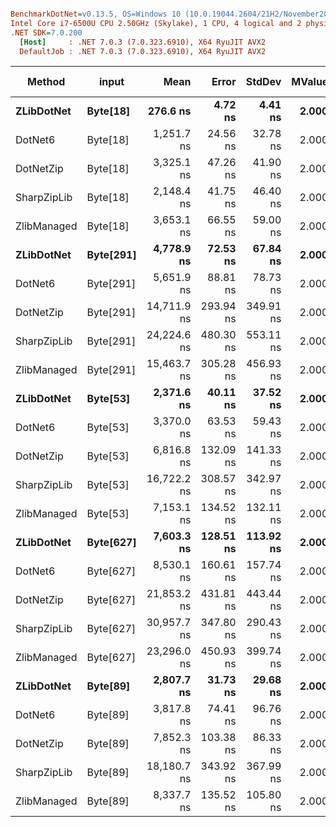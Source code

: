 ``` ini

BenchmarkDotNet=v0.13.5, OS=Windows 10 (10.0.19044.2604/21H2/November2021Update)
Intel Core i7-6500U CPU 2.50GHz (Skylake), 1 CPU, 4 logical and 2 physical cores
.NET SDK=7.0.200
  [Host]     : .NET 7.0.3 (7.0.323.6910), X64 RyuJIT AVX2
  DefaultJob : .NET 7.0.3 (7.0.323.6910), X64 RyuJIT AVX2


```
|           Method |     input |        Mean |     Error |    StdDev | MValue |  Ratio | RatioSD |    Gen0 | Allocated | Alloc Ratio |
|----------------- |---------- |------------:|----------:|----------:|-------:|-------:|--------:|--------:|----------:|------------:|
|       **ZLibDotNet** |  **Byte[18]** |    **276.6 ns** |   **4.72 ns** |   **4.41 ns** |  **2.000** |   **1.00** |    **0.00** |       **-** |         **-** |          **NA** |
|          DotNet6 |  Byte[18] |  1,251.7 ns |  24.56 ns |  32.78 ns |  2.000 |   4.54 |    0.11 |  0.1526 |     320 B |          NA |
|        DotNetZip |  Byte[18] |  3,325.1 ns |  47.26 ns |  41.90 ns |  2.000 |  12.01 |    0.26 | 24.0936 |   50736 B |          NA |
|      SharpZipLib |  Byte[18] |  2,148.4 ns |  41.75 ns |  46.40 ns |  2.000 |   7.78 |    0.23 | 15.6250 |   33000 B |          NA |
|      ZlibManaged |  Byte[18] |  3,653.1 ns |  66.55 ns |  59.00 ns |  2.000 |  13.19 |    0.30 | 24.6887 |   51928 B |          NA |
|       **ZLibDotNet** | **Byte[291]** |  **4,778.9 ns** |  **72.53 ns** |  **67.84 ns** |  **2.000** |  **17.28** |    **0.43** |       **-** |         **-** |          **NA** |
|          DotNet6 | Byte[291] |  5,651.9 ns |  88.81 ns |  78.73 ns |  2.000 |  20.41 |    0.48 |  0.1526 |     320 B |          NA |
|        DotNetZip | Byte[291] | 14,711.9 ns | 293.94 ns | 349.91 ns |  2.000 |  53.22 |    1.79 | 25.2991 |   53488 B |          NA |
|      SharpZipLib | Byte[291] | 24,224.6 ns | 480.30 ns | 553.11 ns |  2.000 |  87.96 |    2.24 | 17.5171 |   37288 B |          NA |
|      ZlibManaged | Byte[291] | 15,463.7 ns | 305.28 ns | 456.93 ns |  2.000 |  56.12 |    1.80 | 26.3062 |   55320 B |          NA |
|       **ZLibDotNet** |  **Byte[53]** |  **2,371.6 ns** |  **40.11 ns** |  **37.52 ns** |  **2.000** |   **8.58** |    **0.20** |       **-** |         **-** |          **NA** |
|          DotNet6 |  Byte[53] |  3,370.0 ns |  63.53 ns |  59.43 ns |  2.000 |  12.19 |    0.31 |  0.1526 |     320 B |          NA |
|        DotNetZip |  Byte[53] |  6,816.8 ns | 132.09 ns | 141.33 ns |  2.000 |  24.74 |    0.66 | 25.3143 |   53448 B |          NA |
|      SharpZipLib |  Byte[53] | 16,722.2 ns | 308.57 ns | 342.97 ns |  2.000 |  60.42 |    1.81 | 17.5171 |   37288 B |          NA |
|      ZlibManaged |  Byte[53] |  7,153.1 ns | 134.52 ns | 132.11 ns |  2.000 |  25.86 |    0.69 | 26.3138 |   55280 B |          NA |
|       **ZLibDotNet** | **Byte[627]** |  **7,603.3 ns** | **128.51 ns** | **113.92 ns** |  **2.000** |  **27.46** |    **0.70** |       **-** |         **-** |          **NA** |
|          DotNet6 | Byte[627] |  8,530.1 ns | 160.61 ns | 157.74 ns |  2.000 |  30.82 |    0.64 |  0.1526 |     320 B |          NA |
|        DotNetZip | Byte[627] | 21,853.2 ns | 431.81 ns | 443.44 ns |  2.000 |  78.88 |    2.00 | 25.2991 |   53528 B |          NA |
|      SharpZipLib | Byte[627] | 30,957.7 ns | 347.80 ns | 290.43 ns |  2.000 | 111.88 |    2.13 | 17.5171 |   37288 B |          NA |
|      ZlibManaged | Byte[627] | 23,296.0 ns | 450.93 ns | 399.74 ns |  2.000 |  84.12 |    2.23 | 26.3062 |   55896 B |          NA |
|       **ZLibDotNet** |  **Byte[89]** |  **2,807.7 ns** |  **31.73 ns** |  **29.68 ns** |  **2.000** |  **10.16** |    **0.24** |       **-** |         **-** |          **NA** |
|          DotNet6 |  Byte[89] |  3,817.8 ns |  74.41 ns |  96.76 ns |  2.000 |  13.74 |    0.44 |  0.1526 |     320 B |          NA |
|        DotNetZip |  Byte[89] |  7,852.3 ns | 103.38 ns |  86.33 ns |  2.000 |  28.38 |    0.56 | 25.3143 |   53472 B |          NA |
|      SharpZipLib |  Byte[89] | 18,180.7 ns | 343.92 ns | 367.99 ns |  2.000 |  65.89 |    1.73 | 17.5171 |   37288 B |          NA |
|      ZlibManaged |  Byte[89] |  8,337.7 ns | 135.52 ns | 105.80 ns |  2.000 |  30.15 |    0.50 | 26.3062 |   55304 B |          NA |
